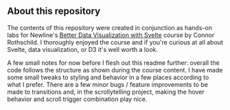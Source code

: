 ## About this repository

The contents of this repository were created in conjunction as hands-on labs for Newline's [Better Data Visualization with Svelte](https://www.newline.co/courses/better-data-visualizations-with-svelte) course by Connor Rothschild. I thoroughly enjoyed the course and if you're curious at all about Svelte, data visualization, or D3 it's well worth a look.

A few small notes for now before I flesh out this readme further: overall the code follows the structure as shown during the course content. I have made some small tweaks to styling and behavior in a few places according to what I prefer. There are a few minor bugs / feature improvements to be made to transitions and, in the scrollytelling project, making the hover behavior and scroll trigger combination play nice.

